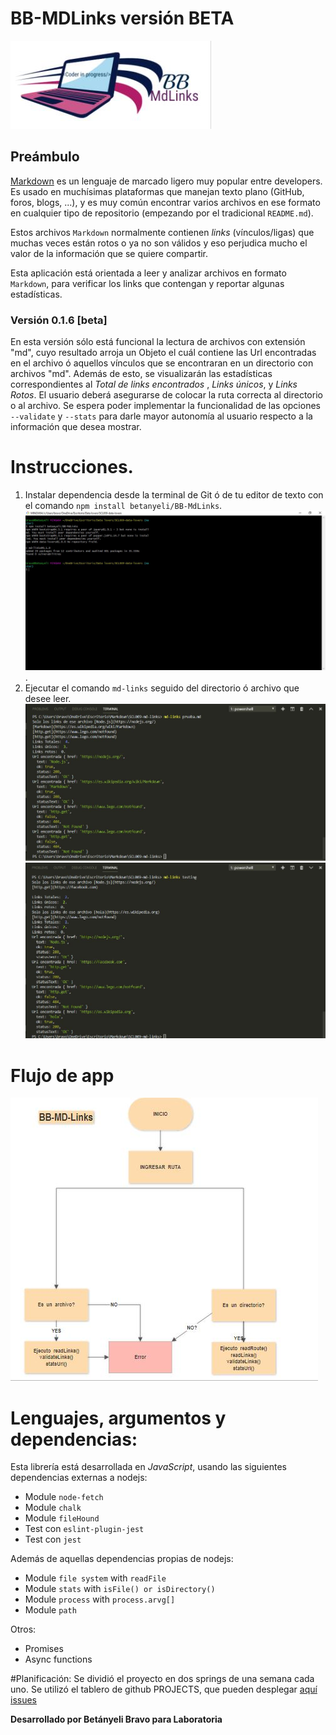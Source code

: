 # BB-MDLinks versión BETA
![BB](img/logo.JPG)

## Preámbulo

[Markdown](https://es.wikipedia.org/wiki/Markdown) es un lenguaje de marcado
ligero muy popular entre developers. Es usado en muchísimas plataformas que
manejan texto plano (GitHub, foros, blogs, ...), y es muy común
encontrar varios archivos en ese formato en cualquier tipo de repositorio
(empezando por el tradicional `README.md`).

Estos archivos `Markdown` normalmente contienen _links_ (vínculos/ligas) que
muchas veces están rotos o ya no son válidos y eso perjudica mucho el valor de
la información que se quiere compartir.

Esta aplicación está orientada a leer y analizar archivos
en formato `Markdown`, para verificar los links que contengan y reportar
algunas estadísticas.

### Versión 0.1.6 [beta]

En esta versión sólo está funcional la lectura de archivos con extensión "md", cuyo resultado arroja un Objeto el cuál contiene las Url encontradas en el archivo ó aquellos vínculos que se encontraran en un directorio con archivos "md". Además de esto, se visualizarán las estadísticas correspondientes al *Total de links encontrados* , *Links únicos*, y *Links Rotos*.
El usuario deberá asegurarse de colocar la ruta correcta al directorio o al archivo.
Se espera poder implementar la funcionalidad de las opciones `--validate` y `--stats` para darle mayor autonomía al usuario respecto a la información que desea mostrar.

# Instrucciones.

1. Instalar dependencia desde la terminal de Git ó de tu editor de texto con el comando `npm install betanyeli/BB-MdLinks`.
![Primer paso](img/InstallNpm.JPG).
2. Ejecutar el comando `md-links` seguido del directorio ó archivo que desee leer.
![Segundo paso](img/file.JPG)
![Directorio](img/directory.JPG)

# Flujo de app
![Flujo de app](img/flujo.JPG)

# Lenguajes, argumentos y dependencias:
Esta librería está desarrollada en *JavaScript*, usando las siguientes dependencias externas a nodejs:
- Module `node-fetch`
- Module `chalk`
- Module `fileHound`
- Test con `eslint-plugin-jest`
- Test con `jest`

Además de aquellas dependencias propias de nodejs:
- Module `file system` with `readFile`
- Module `stats` with `isFile() or isDirectory()`
- Module `process` with `process.arvg[]`
- Module `path`

Otros:
- Promises
- Async functions

#Planificación:
Se dividió el proyecto en dos springs de una semana cada uno.
Se utilizó el tablero de github PROJECTS, que pueden desplegar [aquí](https://github.com/betanyeli/BB-MdLinks/projects)
[issues](https://github.com/betanyeli/BB-MdLinks/issues)

**Desarrollado por Betányeli Bravo para Laboratoria**